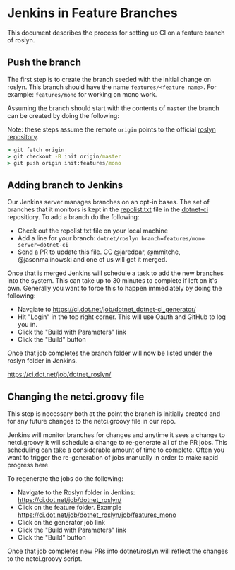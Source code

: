 # Jenkins in Feature Branches
This document describes the process for setting up CI on a feature branch of roslyn.

## Push the branch
The first step is to create the branch seeded with the initial change on roslyn. This branch should have the name `features/<feature name>`. For example: `features/mono` for working on mono work. 

Assuming the branch should start with the contents of `master` the branch can be created by doing the following:

Note: these steps assume the remote `origin` points to the official [roslyn repository](https://github.com/dotnet/roslyn).

``` cmd
> git fetch origin
> git checkout -B init origin/master
> git push origin init:features/mono
```

## Adding branch to Jenkins
Our Jenkins server manages branches on an opt-in bases. The set of branches that it monitors is kept in the [repolist.txt](https://github.com/dotnet/dotnet-ci/blob/master/data/repolist.txt) file in the [dotnet-ci](https://github.com/dotnet/dotnet-ci) repositiory. To add a branch do the following:

- Check out the repolist.txt file on your local machine
- Add a line for your branch: `dotnet/roslyn branch=features/mono server=dotnet-ci`
- Send a PR to update this file. CC @jaredpar, @mmitche, @jasonmalinowski and one of us will get it merged. 

Once that is merged Jenkins will schedule a task to add the new branches into the system. This can take up to 30 minutes to complete if left on it's own. Generally you want to force this to happen immediately by doing the following:

- Navgiate to https://ci.dot.net/job/dotnet_dotnet-ci_generator/
- Hit "Login" in the top right corner. This will use Oauth and GitHub to log you in. 
- Click the "Build with Parameters" link
- Click the "Build" button 

Once that job completes the branch folder will now be listed under the roslyn folder in Jenkins.

https://ci.dot.net/job/dotnet_roslyn/

## Changing the netci.groovy file
This step is necessary both at the point the branch is initially created and for any future changes to the netci.groovy file in our repo. 

Jenkins will monitor branches for changes and anytime it sees a change to netci.groovy it will schedule a change to re-generate all of the PR jobs. This scheduling can take a considerable amount of time to complete. Often you want to trigger the re-generation of jobs manually in order to make rapid progress here. 

To regenerate the jobs do the following:

- Navigate to the Roslyn folder in Jenkins: https://ci.dot.net/job/dotnet_roslyn/
- Click on the feature folder. Example https://ci.dot.net/job/dotnet_roslyn/job/features_mono
- Click on the generator job link 
- Click the "Build with Parameters" link
- Click the "Build" button

Once that job completes new PRs into dotnet/roslyn will reflect the changes to the netci.groovy script.


